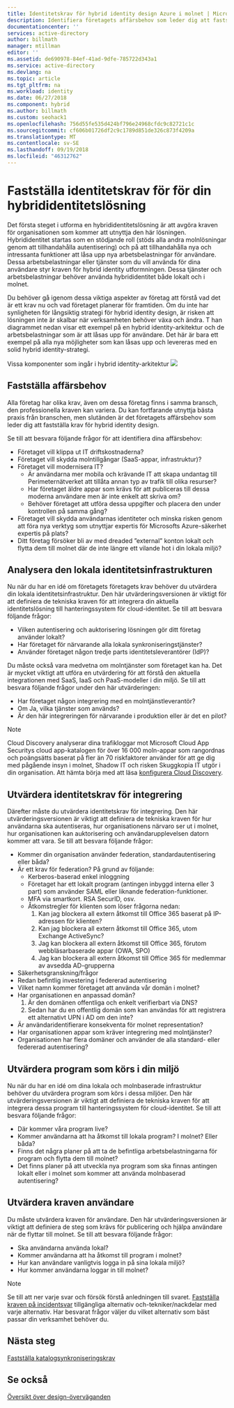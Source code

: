 ```yaml
---
title: Identitetskrav för hybrid identity design Azure i molnet | Microsoft Docs
description: Identifiera företagets affärsbehov som leder dig att fastställa krav för hybrid identity design.
documentationcenter: ''
services: active-directory
author: billmath
manager: mtillman
editor: ''
ms.assetid: de690978-84ef-41ad-9dfe-785722d343a1
ms.service: active-directory
ms.devlang: na
ms.topic: article
ms.tgt_pltfrm: na
ms.workload: identity
ms.date: 06/27/2018
ms.component: hybrid
ms.author: billmath
ms.custom: seohack1
ms.openlocfilehash: 756d55fe535d424bf796e24968cfdc9c82721c1c
ms.sourcegitcommit: cf606b01726df2c9c1789d851de326c873f4209a
ms.translationtype: MT
ms.contentlocale: sv-SE
ms.lasthandoff: 09/19/2018
ms.locfileid: "46312762"
---
```

# <a name="determine-identity-requirements-for-your-hybrid-identity-solution"></a>Fastställa identitetskrav för för din hybrididentitetslösning
Det första steget i utforma en hybrididentitetslösning är att avgöra kraven för organisationen som kommer att utnyttja den här lösningen.  Hybrididentitet startas som en stödjande roll (stöds alla andra molnlösningar genom att tillhandahålla autentisering) och på att tillhandahålla nya och intressanta funktioner att låsa upp nya arbetsbelastningar för användare.  Dessa arbetsbelastningar eller tjänster som du vill använda för dina användare styr kraven för hybrid identity utformningen.  Dessa tjänster och arbetsbelastningar behöver använda hybrididentitet både lokalt och i molnet.  

Du behöver gå igenom dessa viktiga aspekter av företag att förstå vad det är ett krav nu och vad företaget planerar för framtiden. Om du inte har synligheten för långsiktig strategi för hybrid identity design, är risken att lösningen inte är skalbar när verksamheten behöver växa och ändra.   T han diagrammet nedan visar ett exempel på en hybrid identity-arkitektur och de arbetsbelastningar som är att låsas upp för användare. Det här är bara ett exempel på alla nya möjligheter som kan låsas upp och levereras med en solid hybrid identity-strategi. 

Vissa komponenter som ingår i hybrid identity-arkitektur ![](./media/plan-hybrid-identity-design-considerations/hybrid-identity-architechture.png)

## <a name="determine-business-needs"></a>Fastställa affärsbehov
Alla företag har olika krav, även om dessa företag finns i samma bransch, den professionella kraven kan variera. Du kan fortfarande utnyttja bästa praxis från branschen, men slutänden är det företagets affärsbehov som leder dig att fastställa krav för hybrid identity design. 

Se till att besvara följande frågor för att identifiera dina affärsbehov:

* Företaget vill klippa ut IT driftskostnaderna?
* Företaget vill skydda molntillgångar (SaaS-appar, infrastruktur)?
* Företaget vill modernisera IT?
  * Är användarna mer mobila och krävande IT att skapa undantag till Perimeternätverket att tillåta annan typ av trafik till olika resurser?
  * Har företaget äldre appar som krävs för att publiceras till dessa moderna användare men är inte enkelt att skriva om?
  * Behöver företaget att utföra dessa uppgifter och placera den under kontrollen på samma gång?
* Företaget vill skydda användarnas identiteter och minska risken genom att föra nya verktyg som utnyttjar expertis för Microsofts Azure-säkerhet expertis på plats?
* Ditt företag försöker bli av med dreaded ”external” konton lokalt och flytta dem till molnet där de inte längre ett vilande hot i din lokala miljö?

## <a name="analyze-on-premises-identity-infrastructure"></a>Analysera den lokala identitetsinfrastrukturen
Nu när du har en idé om företagets företagets krav behöver du utvärdera din lokala identitetsinfrastruktur. Den här utvärderingsversionen är viktigt för att definiera de tekniska kraven för att integrera din aktuella identitetslösning till hanteringssystem för cloud-identitet. Se till att besvara följande frågor:

* Vilken autentisering och auktorisering lösningen gör ditt företag använder lokalt? 
* Har företaget för närvarande alla lokala synkroniseringstjänster?
* Använder företaget någon tredje parts identitetsleverantörer (IdP)?

Du måste också vara medvetna om molntjänster som företaget kan ha. Det är mycket viktigt att utföra en utvärdering för att förstå den aktuella integrationen med SaaS, IaaS och PaaS-modeller i din miljö. Se till att besvara följande frågor under den här utvärderingen:

* Har företaget någon integrering med en molntjänstleverantör?
* Om Ja, vilka tjänster som används?
* Är den här integreringen för närvarande i produktion eller är det en pilot?

> [!NOTE]
> Cloud Discovery analyserar dina trafikloggar mot Microsoft Cloud App Securitys cloud app-katalogen för över 16 000 moln-appar som rangordnas och poängsätts baserat på fler än 70 riskfaktorer använder för att ge dig med pågående insyn i molnet, Shadow IT och risken Skuggkopia IT utgör i din organisation. Att hämta börja med att läsa [konfigurera Cloud Discovery](/cloud-app-security/set-up-cloud-discovery).
> 
> 

## <a name="evaluate-identity-integration-requirements"></a>Utvärdera identitetskrav för integrering
Därefter måste du utvärdera identitetskrav för integrering. Den här utvärderingsversionen är viktigt att definiera de tekniska kraven för hur användarna ska autentiseras, hur organisationens närvaro ser ut i molnet, hur organisationen kan auktorisering och användarupplevelsen datorn kommer att vara. Se till att besvara följande frågor:

* Kommer din organisation använder federation, standardautentisering eller båda?
* Är ett krav för federation?  På grund av följande:
  * Kerberos-baserad enkel inloggning
  * Företaget har ett lokalt program (antingen inbyggd interna eller 3 part) som använder SAML eller liknande federation-funktioner.
  * MFA via smartkort. RSA SecurID, osv.
  * Åtkomstregler för klienten som löser frågorna nedan:
    1. Kan jag blockera all extern åtkomst till Office 365 baserat på IP-adressen för klienten?
    2. Kan jag blockera all extern åtkomst till Office 365, utom Exchange ActiveSync?
    3. Jag kan blockera all extern åtkomst till Office 365, förutom webbläsarbaserade appar (OWA, SPO)
    4. Jag kan blockera all extern åtkomst till Office 365 för medlemmar av avsedda AD-grupperna
* Säkerhetsgranskning/frågor
* Redan befintlig investering i federerad autentisering
* Vilket namn kommer företaget att använda vår domän i molnet?
* Har organisationen en anpassad domän?
  1. Är den domänen offentliga och enkelt verifierbart via DNS?
  2. Sedan har du en offentlig domän som kan användas för att registrera ett alternativt UPN i AD om den inte?
* Är användaridentifierare konsekventa för molnet representation? 
* Har organisationen appar som kräver integrering med molntjänster?
* Organisationen har flera domäner och använder de alla standard- eller federerad autentisering?

## <a name="evaluate-applications-that-run-in-your-environment"></a>Utvärdera program som körs i din miljö
Nu när du har en idé om dina lokala och molnbaserade infrastruktur behöver du utvärdera program som körs i dessa miljöer. Den här utvärderingsversionen är viktigt att definiera de tekniska kraven för att integrera dessa program till hanteringssystem för cloud-identitet. Se till att besvara följande frågor:

* Där kommer våra program live?
* Kommer användarna att ha åtkomst till lokala program?  I molnet? Eller båda?
* Finns det några planer på att ta de befintliga arbetsbelastningarna för program och flytta dem till molnet?
* Det finns planer på att utveckla nya program som ska finnas antingen lokalt eller i molnet som kommer att använda molnbaserad autentisering?

## <a name="evaluate-user-requirements"></a>Utvärdera kraven användare
Du måste utvärdera kraven för användare. Den här utvärderingsversionen är viktigt att definiera de steg som krävs för publicering och hjälpa användare när de flyttar till molnet. Se till att besvara följande frågor:

* Ska användarna använda lokal?
* Kommer användarna att ha åtkomst till program i molnet?
* Hur kan användare vanligtvis logga in på sina lokala miljö?
* Hur kommer användarna loggar in till molnet?

> [!NOTE]
> Se till att ner varje svar och försök förstå anledningen till svaret. [Fastställa kraven på incidentsvar](plan-hybrid-identity-design-considerations-incident-response-requirements.md) tillgängliga alternativ och-tekniker/nackdelar med varje alternativ.  Har besvarat frågor väljer du vilket alternativ som bäst passar din verksamhet behöver du.
> 
> 

## <a name="next-steps"></a>Nästa steg
[Fastställa katalogsynkroniseringskrav](plan-hybrid-identity-design-considerations-directory-sync-requirements.md)

## <a name="see-also"></a>Se också
[Översikt över design-överväganden](plan-hybrid-identity-design-considerations-overview.md)

